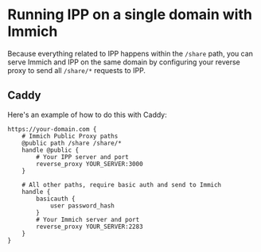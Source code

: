 # Running IPP on a single domain with Immich

Because everything related to IPP happens within the `/share` path,
you can serve Immich and IPP on the same domain by configuring your reverse
proxy to send all `/share/*` requests to IPP.

## Caddy

Here's an example of how to do this with Caddy:

```
https://your-domain.com {
    # Immich Public Proxy paths
    @public path /share /share/*
    handle @public {
        # Your IPP server and port
        reverse_proxy YOUR_SERVER:3000
    }
    
    # All other paths, require basic auth and send to Immich
    handle {
        basicauth {
            user password_hash
        }
        # Your Immich server and port
        reverse_proxy YOUR_SERVER:2283
    }
}
```

